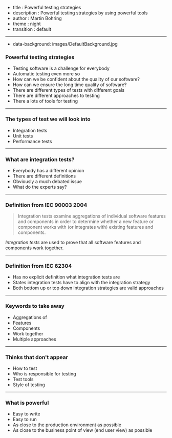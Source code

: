 - title : Powerful testing strategies
- description : Powerful testing strategies by using powerful tools
- author : Martin Bohring
- theme : night
- transition : default

***
- data-background: images/DefaultBackground.jpg

### Powerful testing strategies

- Testing software is a challenge for everybody
- Automatic testing even more so
- How can we be confident about the quality of our software?
- How can we ensure the long time quality of software?
- There are different types of tests with different goals
- There are different approaches to testing
- There a lots of tools for testing

***

### The types of test we will look into

- Integration tests
- Unit tests
- Performance tests

***

### What are integration tests?

- Everybody has a different opinion
- There are different definitions
- Obviously a much debated issue
- What do the experts say?

---

### Definition from IEC 90003 2004

> Integration tests examine aggregations of individual software features and components
> in order to determine whether a new feature or component works with
> (or integrates with) existing features and components.

*Integration tests* are used to prove that all software features and components work together.

---

### Definition from IEC 62304

- Has no explicit definition what integration tests are
- States integration tests have to align with the integration strategy
- Both bottom up or top down integration strategies are valid approaches

---

### Keywords to take away

- Aggregations of
- Features
- Components
- Work together
- Multiple approaches

---

### Thinks that don't appear

- How to test
- Who is responsible for testing
- Test tools
- Style of testing

***

### What is powerful

- Easy to write
- Easy to run
- As close to the production environment as possible
- As close to the business point of view (end user view) as possible